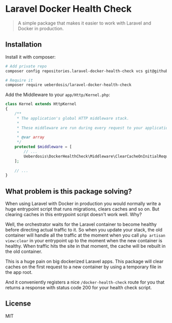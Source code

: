 # Laravel Docker Health Check

> A simple package that makes it easier to work with Laravel and Docker in production.

## Installation

Install it with composer:

```bash
# Add private repo
composer config repositories.laravel-docker-health-check vcs git@github.com:ueberdosis/laravel-docker-health-check.git

# Require it
composer require ueberdosis/laravel-docker-health-check
```

Add the Middleware to your `app/Http/Kernel.php`:

```php
class Kernel extends HttpKernel
{
    /**
     * The application's global HTTP middleware stack.
     *
     * These middleware are run during every request to your application.
     *
     * @var array
     */
    protected $middleware = [
        // ...
        Ueberdosis\DockerHealthCheck\Middleware\ClearCacheOnInitialRequest::class,
    ];
    
    // ...
}
```

## What problem is this package solving?

When using Laravel with Docker in production you would normally write a huge entrypoint script that runs migrations, clears caches and so on. But clearing caches in this entrypoint script doesn't work well. Why?

Well, the orchestrator waits for the Laravel container to become healthy before directing actual traffic to it. So when you update your stack, the old container will handle all the traffic at the moment when you call `php artisan view:clear` in your entrypoint up to the moment when the new container is healthy. When traffic hits the site in that moment, the cache will be rebuilt in the old container.

This is a huge pain on big dockerized Laravel apps. This package will clear caches on the first request to a new container by using a temporary file in the app root.

And it conveniently registers a nice `/docker-health-check` route for you that returns a response with status code 200 for your health check script.

## License

MIT
